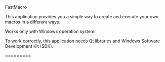 FastMacro

This application provides you a simple way to create and execute your own macros in a different ways.

Works only with Windows operation system.

To work correctly, this application needs Qt libraries and Windows Software Development Kit (SDK). 

=========
